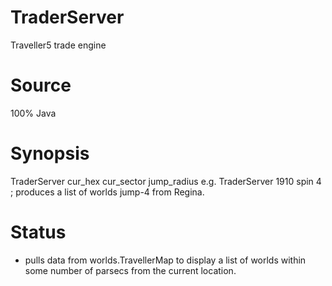 # TraderServer
Traveller5 trade engine

# Source
100% Java

# Synopsis
TraderServer cur_hex cur_sector jump_radius
e.g. TraderServer 1910 spin 4  ; produces a list of worlds jump-4 from Regina.

# Status
* pulls data from worlds.TravellerMap to display a list of worlds within some number of parsecs from the current location.

